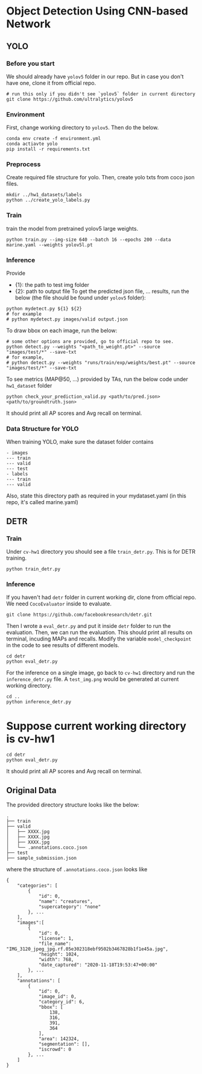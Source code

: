 # Object Detection Using CNN-based Network

## YOLO
### Before you start
We should already have `yolov5` folder in our repo. But in case you don't have one, clone it from official repo.
```
# run this only if you didn't see `yolov5` folder in current directory
git clone https://github.com/ultralytics/yolov5
```

### Environment
First, change working directory to `yolov5`. Then do the below.
```
conda env create -f environment.yml
conda actiavte yolo
pip install -r requirements.txt
```
### Preprocess
Create required file structure for yolo. Then, create yolo txts from coco json files.
```
mkdir ../hw1_datasets/labels
python ../create_yolo_labels.py
```

### Train
train the model from pretrained yolov5 large weights.
```
python train.py --img-size 640 --batch 16 --epochs 200 --data marine.yaml --weights yolov5l.pt

```

### Inference
Provide 
- {1}: the path to test img folder
- {2}: path to output file
To get the predicted json file, ...  results, run the below (the file should be found under `yolov5` folder):
```
python mydetect.py ${1} ${2}
# for example
# python mydetect.py images/valid output.json

```
To draw bbox on each image, run the below:
```
# some other options are provided, go to official repo to see.
python detect.py --weights "<path_to_weight.pt>" --source "images/test/*" --save-txt
# for example,
# python detect.py --weights "runs/train/exp/weights/best.pt" --source "images/test/*" --save-txt

```
To see metrics (MAP@50, ...) provided by TAs, run the below code under `hw1_dataset` folder
```
python check_your_prediction_valid.py <path/to/pred.json> <path/to/groundtruth.json>
```
It should print all AP scores and Avg recall on terminal.

### Data Structure for YOLO
When training YOLO, make sure the dataset folder contains
```
- images
--- train
--- valid
--- test
- labels
--- train
--- valid
```
Also, state this directory path as required in your mydataset.yaml (in this repo, it's called marine.yaml)

## DETR
### Train
Under `cv-hw1` directory you should see a file `train_detr.py`. This is for DETR training.
```
python train_detr.py
```

### Inference
If you haven't had `detr` folder in current working dir, clone from official repo. We need `CocoEvaluator` inside to evaluate.
```
git clone https://github.com/facebookresearch/detr.git
```
Then I wrote a `eval_detr.py` and put it inside `detr` folder to run the evaluation.
Then, we can run the evaluation. This should print all results on terminal, incuding MAPs and recalls.
Modify the variable `model_checkpoint` in the code to see results of different models.
```
cd detr
python eval_detr.py
```

For the inference on a single image, go back to `cv-hw1` directory and run the `inference_detr.py` file. A `test_img.png` would be generated at current working directory.
```
cd ..
python inference_detr.py
```

# Suppose current working directory is cv-hw1
```
cd detr
python eval_detr.py
```
It should print all AP scores and Avg recall on terminal.


## Original Data 
The provided directory structure looks like the below:
```
.
├── train
├── valid
│   ├── XXXX.jpg
│   ├── XXXX.jpg
│   ├── XXXX.jpg
│   └── .annotations.coco.json
├── test
├── sample_submission.json
```

where the structure of `.annotations.coco.json` looks like
```
{
    "categories": [
        {
            "id": 0,
            "name": "creatures",
            "supercategory": "none"
        }, ...
    ], 
    "images":[
        {
            "id": 0,
            "license": 1,
            "file_name": "IMG_3120_jpeg_jpg.rf.05e302318ebf9502b3467828b1f1e45a.jpg",
            "height": 1024,
            "width": 768,
            "date_captured": "2020-11-18T19:53:47+00:00"
        }, ...
    ], 
    "annotations": [
        {
            "id": 0,
            "image_id": 0,
            "category_id": 6,
            "bbox": [
                138,
                316,
                391,
                364
            ],
            "area": 142324,
            "segmentation": [],
            "iscrowd": 0
        }, ...
    ]
}
``` 
